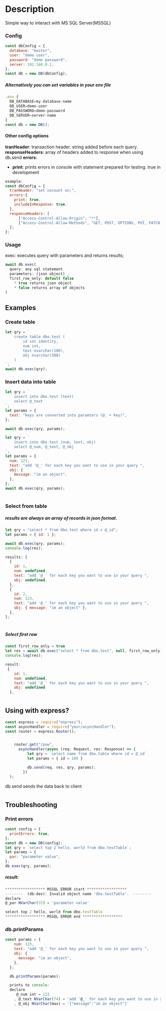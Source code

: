 # Description

Simple way to interact with MS SQL Server(MSSQL)

### Config

```javascript
const dbConfig = {
  database: "master",
  user: "demo user",
  password: "demo password",
  server: 192.168.0.1,
};
const db = new DB(dbConfig);

```

##### Alternatively you can set variables in your env file

```javascript
.env {
  DB_DATABASE=my-database-name
  DB_USER=demo-user
  DB_PASSWORD=demo-password
  DB_SERVER=server-name
}
const db = new DB();
```

#### Other config options

**tranHeader**: transaction header. string added before each query.
**responseHeaders**: array of headers added to response when using db.send
**errors**:

- **print**: prints errors in console with statement prepared for testing. true in development

```javascript
example:
const dbConfig = {
  tranHeader: "set nocount on;",
  errors:{
    print: true,
    includeInResponse: true,
  },
  responseHeaders: [
      ["Access-Control-Allow-Origin", "*"],
      ["Access-Control-Allow-Methods", "GET, POST, OPTIONS, PUT, PATCH, DELETE"],
  ];
};
```

### Usage

exec: executes query with parameters and returns results;

```javascript
await db.exec(
  query: any sql statement
  parameters: (json object) ,
  first_row_only: default false
    * true returns json object
    * false returns array of objects
)
```

## Examples

### Create table

```javascript
let qry = `
    create table dbo.test (
        id int identity, 
        num int, 
        text nvarchar(100), 
        obj nvarchar(300)
    )
`;
await db.exec(qry);
```

### Insert data into table

```javascript
let qry = `
    insert into dbo.test (text) 
    select @_text
`;
let params = {
  text: "keys are converted into paramters (@_ + key)",
};

await db.exec(qry, params);

let qry = `
    insert into dbo.test (num, text, obj) 
    select @_num, @_text, @_obj 
`;
let params = {
  num: 123,
  text: "add '@_' for each key you want to use in your query ",
  obj: {
    message: "im an object",
  },
};
await db.exec(qry, params);
```

#

### Select from table

##### results are always an array of records in json format.

```javascript
let qry = "select * from dbo.test where id = @_id";
let params = { id: 1 };

await db.exec(qry, params);
console.log(res);

results: [
  {
    id: 1,
    num: undefined,
    text: "add '@_' for each key you want to use in your query ",
    obj: undefined,
  },
  {
    id: 2,
    num: 123,
    text: "add '@_' for each key you want to use in your query ",
    obj: { message: "im an object" },
  },
];
```

#

##### Select first row

```javascript
const first_row_only = true
let res = await db.exec("select * from dbo.test", null, first_row_only);
console.log(res);

result:
 {
    id: 1,
    num: undefined,
    text: "add '@_' for each key you want to use in your query ",
    obj: undefined
  },
```

#

#

## Using with express?

```javascript
const express = require("express");
const asyncHandler = require("your/asyncHandler");
const router = express.Router();


    router.get("/pow",
      asyncHandler(async (req: Request, res: Response) => {
          let qry = `select name from dbo.table where id = @_id`
          let params = { id = 100 }

          db.send(req, res, qry, params);
        })
  );
```

db.send sends the data back to client

#

#

## Troubleshooting

### Print errors

```javascript
const config = {
  printErrors: true,
};
const db = new DB(config);
let qry = `select top 2 hello, world from dbo.testTable`;
let params = {
  par: "parameter value",
};
db.exec(qry, params);
```

##### result:

```javascript
****************** MSSQL ERROR start ******************
--------  (db:dev): Invalid object name 'dbo.testTable'.  --------
declare
@_par NVarChar(37) = 'parameter value'

select top 2 hello, world from dbo.testTable
****************** MSSQL ERROR end ******************

```

### db.printParams

```javascript
const params = {
    num: 123,
    text: "add '@_' for each key you want to use in your query ",
    obj: {
      message: "im an object",
    },
  };

  db.printParams(params);

  prints to console:
  declare
     @_num int = 123
    , @_text NVarChar(74) = 'add '@_' for each key you want to use in your query '
    , @_obj NVarChar(max) = '{"message":"im an object"}'
```

